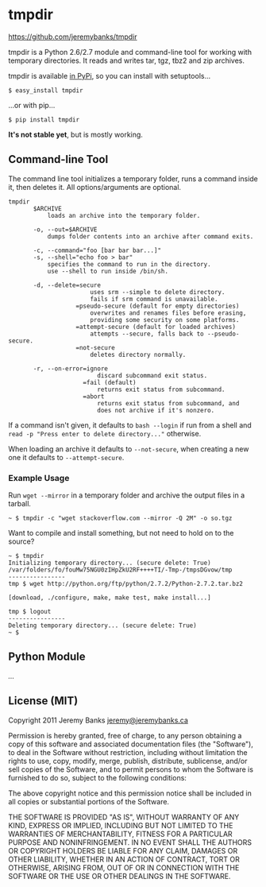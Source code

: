 tmpdir
======

<https://github.com/jeremybanks/tmpdir>

tmpdir is a Python 2.6/2.7 module and command-line tool for working with
temporary directories. It reads and writes tar, tgz, tbz2 and zip archives.

tmpdir is available [in PyPi][1], so you can install with setuptools...

    $ easy_install tmpdir

...or with pip...

    $ pip install tmpdir

**It's not stable yet**, but is mostly working.

 [1]: http://pypi.python.org/pypi/tmpdir

Command-line Tool
-----------------

The command line tool initializes a temporary folder, runs a command inside
it, then deletes it. All options/arguments are optional.

    tmpdir
           $ARCHIVE
               loads an archive into the temporary folder.
           
           -o, --out=$ARCHIVE
               dumps folder contents into an archive after command exits.
           
           -c, --command="foo [bar bar bar...]"
           -s, --shell="echo foo > bar"
               specifies the command to run in the directory.
               use --shell to run inside /bin/sh.
           
           -d, --delete=secure
                           uses srm --simple to delete directory.
                           fails if srm command is unavailable.
                       =pseudo-secure (default for empty directories)
                           overwrites and renames files before erasing,
                           providing some security on some platforms.                          
                       =attempt-secure (default for loaded archives)
                           attempts --secure, falls back to --pseudo-secure.
                       =not-secure
                           deletes directory normally.
           
           -r, --on-error=ignore
                             discard subcommand exit status.
                         =fail (default)
                             returns exit status from subcommand.
                         =abort
                             returns exit status from subcommand, and
                             does not archive if it's nonzero.

If a command isn't given, it defaults to `bash --login` if run from a shell
and `read -p "Press enter to delete directory..."` otherwise.

When loading an archive it defaults to `--not-secure`, when creating a new one
it defaults to `--attempt-secure`.

### Example Usage

Run `wget --mirror` in a temporary folder and archive the output files in a
tarball.

    ~ $ tmpdir -c "wget stackoverflow.com --mirror -Q 2M" -o so.tgz

Want to compile and install something, but not need to hold on to the source?

    ~ $ tmpdir
    Initializing temporary directory... (secure delete: True)
    /var/folders/fo/fouMw75NGU0zIHpZkU2RF++++TI/-Tmp-/tmpsDGvow/tmp
    ----------------
    tmp $ wget http://python.org/ftp/python/2.7.2/Python-2.7.2.tar.bz2 
    
    [download, ./configure, make, make test, make install...]
    
    tmp $ logout
    ----------------
    Deleting temporary directory... (secure delete: True)
    ~ $

Python Module
-------------

*...*

License (MIT)
-------------

Copyright 2011 Jeremy Banks <jeremy@jeremybanks.ca>

Permission is hereby granted, free of charge, to any person obtaining a copy
of this software and associated documentation files (the "Software"), to deal
in the Software without restriction, including without limitation the rights
to use, copy, modify, merge, publish, distribute, sublicense, and/or sell
copies of the Software, and to permit persons to whom the Software is
furnished to do so, subject to the following conditions:

The above copyright notice and this permission notice shall be included in
all copies or substantial portions of the Software.

THE SOFTWARE IS PROVIDED "AS IS", WITHOUT WARRANTY OF ANY KIND, EXPRESS OR
IMPLIED, INCLUDING BUT NOT LIMITED TO THE WARRANTIES OF MERCHANTABILITY,
FITNESS FOR A PARTICULAR PURPOSE AND NONINFRINGEMENT. IN NO EVENT SHALL THE
AUTHORS OR COPYRIGHT HOLDERS BE LIABLE FOR ANY CLAIM, DAMAGES OR OTHER
LIABILITY, WHETHER IN AN ACTION OF CONTRACT, TORT OR OTHERWISE, ARISING FROM,
OUT OF OR IN CONNECTION WITH THE SOFTWARE OR THE USE OR OTHER DEALINGS IN
THE SOFTWARE.
